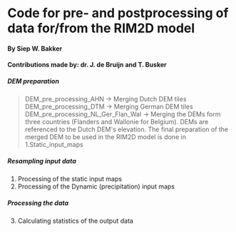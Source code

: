 # Code for pre- and postprocessing of data for/from the RIM2D model
#### By Siep W. Bakker 
#### Contributions made by: dr. J. de Bruijn and T. Busker

##### DEM preparation
> DEM_pre_processing_AHN -> Merging Dutch DEM tiles
> DEM_pre_processing_DTM -> Merging German DEM tiles
> DEM_pre_processing_NL_Ger_Flan_Wal -> Merging the DEMs form three countries (Flanders and Wallonie for Belgium). DEMs are referenced to the Dutch DEM's elevation.
> The final preparation of the merged DEM to be used in the RIM2D model is done in 1.Static_input_maps

##### Resampling input data 
1. Processing of the static input maps
2. Processing of the Dynamic (precipitation) input maps

##### Processing the data
3. Calculating statistics of the output data
